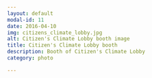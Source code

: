 ```yaml
---
layout: default
modal-id: 11
date: 2016-04-10
img: citizens_climate_lobby.jpg
alt: Citizen's Climate Lobby booth image
title: Citizen's Climate Lobby booth
description: Booth of Citizen's Climate Lobby
category: photo

---
```

